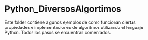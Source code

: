 # Python_DiversosAlgortimos

Este folder contiene algunos ejemplos de como funcionan ciertas propiedades e implementaciones de algoritmos utilizando el lenguaje Python. Todos los pasos se encuentran comentados.
